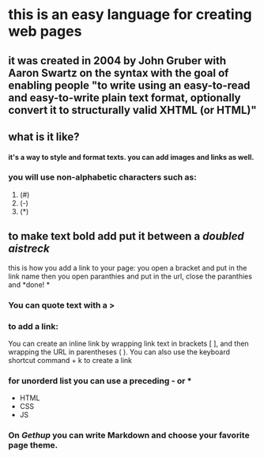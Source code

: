 # this is an easy language for creating web pages #
## it was created in 2004 by John Gruber with Aaron Swartz on the syntax with the goal of enabling people "to write using an easy-to-read and easy-to-write plain text format, optionally convert it to structurally valid XHTML (or HTML)"
## what is it like?
#### it's a way to style and format texts. you can add images and links as well.
### you will use non-alphabetic characters such as:
 1. (#)
 3. (-)
 2. (*)
## to make text **bold** add put it between a _doubled aistreck_
this is how you add a link to your page:
you open a bracket and put in the link name then you open paranthies and put in the url, close the paranthies and *done!
*
### You can quote text with a >

### to add a link:
You can create an inline link by wrapping link text in brackets [ ], and then wrapping the URL in parentheses ( ). You can also use the keyboard shortcut command + k to create a link
### for unorderd list you can use a preceding - or *
- HTML
- CSS
- JS
### On *Gethup* you can write Markdown and choose your favorite page theme.
